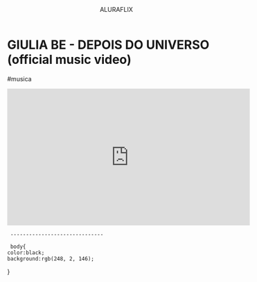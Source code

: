 <head>
  <link rel="stylesheet" href="styles.css" />

  </head>


<body>
    
  <header>ALURAFLIX</header>
  
  
  
  <H1>GIULIA BE - DEPOIS DO UNIVERSO (official music video)</H1>
  
  
  <P>#musica</P>
  
  
  <iframe width="560" height="315" src="https://www.youtube.com/embed/DwY36fs3c_E?si=70KkvzejFlCKtTFy"
   title="YouTube video player" frameborder="0" allow="accelerometer; autoplay; clipboard-write;
    encrypted-media; gyroscope; picture-in-picture; web-share" referrerpolicy="strict-origin-when-cross-origin" allowfullscreen></iframe>
  
  </body>




     ------------------------------

     body{
    color:black;
    background:rgb(248, 2, 146);
}

